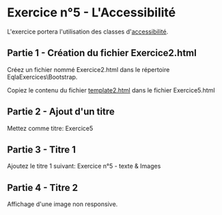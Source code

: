 # Exercice n°5 - L'Accessibilité 
L'exercice portera l'utilisation des classes d'[accessibilité](/Theorie/README.md#viii-laccessibilité "L'Acessibilité dans le cours").

## Partie 1 - Création du fichier Exercice2.html
Créez un fichier nommé Exercice2.html dans le répertoire EqlaExercices\Bootstrap.  

Copiez le contenu du fichier [template2.html](/Exercices/Templates/template2.html?raw=1) dans le fichier Exercice5.html
## Partie 2 - Ajout d'un titre
Mettez comme titre: Exercice5

## Partie 3 - Titre 1
Ajoutez le titre 1 suivant: Exercice n°5 - texte & Images

## Partie 4 - Titre 2
Affichage d'une image non responsive.